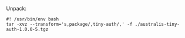 Unpack:

    #! /usr/bin/env bash
    tar -xvz --transform='s,package/,tiny-auth/,' -f ./australis-tiny-auth-1.0.0-5.tgz
